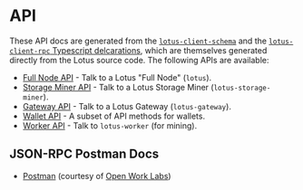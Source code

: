 <!-- Code generated by github.com/filecoin-shipyard/js-lotus-client/docgen. DO NOT EDIT. -->
# API

These API docs are generated from the [`lotus-client-schema`](https://github.com/filecoin-shipyard/js-lotus-client-schema) and the [`lotus-client-rpc` Typescript delcarations](https://github.com/filecoin-shipyard/js-lotus-client-rpc/blob/master/index.d.ts), which are themselves generated directly from the Lotus source code. The following APIs are available:

* [Full Node API](full-node-api/index.md}) - Talk to a Lotus "Full Node" (`lotus`).
* [Storage Miner API](storage-miner-api/index.md}) - Talk to a Lotus Storage Miner (`lotus-storage-miner`).
* [Gateway API](gateway-api/index.md}) - Talk to a Lotus Gateway (`lotus-gateway`).
* [Wallet API](wallet-api/index.md}) - A subset of API methods for wallets.
* [Worker API](worker-api/index.md}) - Talk to `lotus-worker` (for mining).

## JSON-RPC Postman Docs

* [Postman](https://documenter.getpostman.com/view/4872192/SWLh5mUd?version=latest) (courtesy of [Open Work Labs](https://www.openworklabs.com/))
